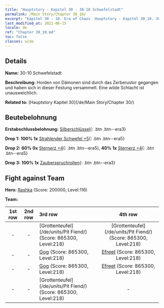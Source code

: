 ```yaml
---
title: "Hauptstory - Kapitel 30 - 30-10 Schwefelstadt"
permalink: /Main Story/Chapter 30_10/
excerpt: "Kapitel 30 - 10. Era of Chaos  Hauptstory - Kapitel 30_10. 30-10 Schwefelstadt"
last_modified_at: 2021-06-15
locale: de
ref: "Chapter 30_10.md"
toc: false
classes: wide
---
```


## Details

 **Name:** 30-10 Schwefelstadt

 **Beschreibung:** Horden von Dämonen sind durch das Zerberustor gegangen und haben sich in dieser Festung versammelt. Eine wilde Schlacht ist unausweichlich.

 **Related to:** [Hauptstory Kapitel 30](/de/Main Story/Chapter 30/)

## Beutebelohnung

 **Erstabschlussbelohnung:** [Silberschlüssel](/ItemsDE/con_693/){: .btn .btn--era3}

 **Drop 1:** **100% 1x** [Strahlender Schwefel +5](/ItemsDE/mat_99/){: .btn .btn--era5}

 **Drop 2:** **60% 0x** [Sternerz +4](/ItemsDE/mat_89/){: .btn .btn--era5}, **40% 1x** [Sternerz +4](/ItemsDE/mat_89/){: .btn .btn--era5}

 **Drop 3:** **100% 1x** [Zauberspruchrollen](/ItemsDE/con_694/){: .btn .btn--era3}


## Fight against Team
 **Hero:** [Rashka](/de/heroes/Rashka/) (Score: 200000, Level:116)

 **Team:**


  | 1st row | 2nd row | 3rd row | 4th row |
  |:----:|:----:|:----|:----:|
  | - | - | [Grottenteufel](/de/units/Pit Fiend/) (Score: 865300, Level:218)  | [Grottenteufel](/de/units/Pit Fiend/) (Score: 865300, Level:218)  |
  | - | - | [Gog](/de/units/Gog/) (Score: 865300, Level:218)  | [Efreet](/de/units/Efreeti/) (Score: 865300, Level:218)  |
  | - | - | [Gog](/de/units/Gog/) (Score: 865300, Level:218)  | [Efreet](/de/units/Efreeti/) (Score: 865300, Level:218)  |
  | - | - | [Grottenteufel](/de/units/Pit Fiend/) (Score: 865300, Level:218)  | - |


